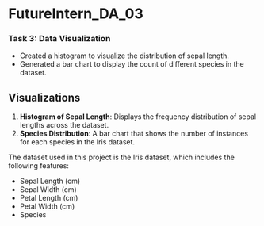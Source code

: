 # FutureIntern_DA_03
### Task 3: Data Visualization
- Created a histogram to visualize the distribution of sepal length.
- Generated a bar chart to display the count of different species in the dataset.

## Visualizations
1. **Histogram of Sepal Length**: Displays the frequency distribution of sepal lengths across the dataset.
2. **Species Distribution**: A bar chart that shows the number of instances for each species in the Iris dataset.

The dataset used in this project is the Iris dataset, which includes the following features:
- Sepal Length (cm)
- Sepal Width (cm)
- Petal Length (cm)
- Petal Width (cm)
- Species
